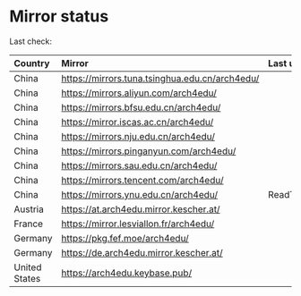 <script src="./time.js"></script>
# Mirror status
Last check: <script type="text/javascript">localize(1666769139.8032281);</script>

|Country|Mirror|Last update|
|:------|:-----|:----------|
|China|https://mirrors.tuna.tsinghua.edu.cn/arch4edu/|<script type="text/javascript">localize(1666766970);</script>|
|China|https://mirrors.aliyun.com/arch4edu/|<script type="text/javascript">localize(1666682106);</script>|
|China|https://mirrors.bfsu.edu.cn/arch4edu/|<script type="text/javascript">localize(1666725066);</script>|
|China|https://mirror.iscas.ac.cn/arch4edu/|<script type="text/javascript">localize(1666725066);</script>|
|China|https://mirrors.nju.edu.cn/arch4edu/|<script type="text/javascript">localize(1666682106);</script>|
|China|https://mirrors.pinganyun.com/arch4edu/|<script type="text/javascript">localize(1666725066);</script>|
|China|https://mirrors.sau.edu.cn/arch4edu/|<script type="text/javascript">localize(1650446957);</script>|
|China|https://mirrors.tencent.com/arch4edu/|<script type="text/javascript">localize(1666725066);</script>|
|China|https://mirrors.ynu.edu.cn/arch4edu/|ReadTimeout|
|Austria|https://at.arch4edu.mirror.kescher.at/|<script type="text/javascript">localize(1666725066);</script>|
|France|https://mirror.lesviallon.fr/arch4edu/|<script type="text/javascript">localize(1666725066);</script>|
|Germany|https://pkg.fef.moe/arch4edu/|<script type="text/javascript">localize(1666725066);</script>|
|Germany|https://de.arch4edu.mirror.kescher.at/|<script type="text/javascript">localize(1666725066);</script>|
|United States|https://arch4edu.keybase.pub/|<script type="text/javascript">localize(1666725066);</script>|

<script src="./tablefilter/tablefilter.js"></script>
<script src="./table.js"></script>